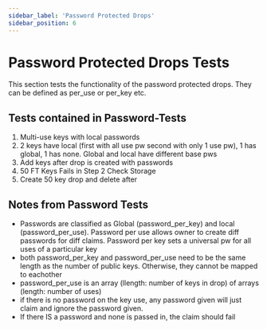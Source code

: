 ```yaml
---
sidebar_label: 'Password Protected Drops'
sidebar_position: 6
---
```

# Password Protected Drops Tests
This section tests the functionality of the password protected drops. They can be defined as per_use or per_key etc.
## Tests contained in Password-Tests
1) Multi-use keys with local passwords  
2) 2 keys have local (first with all use pw second with only 1 use pw), 1 has global, 1 has none. Global and local have different base pws  
3) Add keys after drop is created with passwords  
4) 50 FT Keys Fails in Step 2 Check Storage  
5) Create 50 key drop and delete after 


## Notes from Password Tests
- Passwords are classified as Global (password_per_key) and local (password_per_use). Password per use allows owner to create diff passwords for diff claims. Password per key sets a universal pw for all uses of a particular key
- both password_per_key and password_per_use need to be the same length as the number of public keys. Otherwise, they cannot be mapped to eachother
- password_per_use is an array (llength: number of keys in drop) of arrays (length: number of uses)
- if there is no password on the key use, any password given will just claim and ignore the password given.
- If there IS a password and none is passed in, the claim should fail